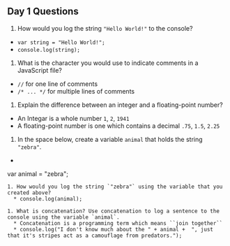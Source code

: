 ## Day 1 Questions

1. How would you log the string `"Hello World!"` to the console?
  * ``var string = "Hello World!";``
  * ``console.log(string);``

1. What is the character you would use to indicate comments in a JavaScript file?
  * ``//`` for one line of comments
  * ``/* ... */`` for multiple lines of comments

1. Explain the difference between an integer and a floating-point number?
  * An Integar is a whole number ``1``, ``2``, ``1941``
  * A floating-point number is one which contains a decimal ``.75``, ``1.5``, ``2.25``
1. In the space below, create a variable `animal` that holds the string `"zebra"`.
  * ```java Script

  var animal = "zebra";
```
1. How would you log the string `"zebra"` using the variable that you created above?
  * console.log(animal);

1. What is concatenation? Use concatenation to log a sentence to the console using the variable `animal`.
  * Concatenation is a programming term which means ``join together``
  * console.log("I don't know much about the " + animal +  ", just that it's stripes act as a camouflage from predators.");
